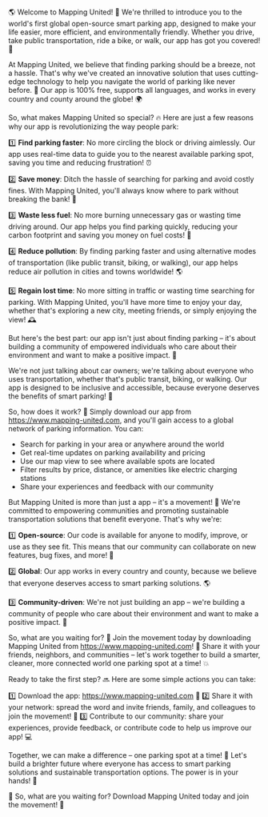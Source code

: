 🌎 Welcome to Mapping United! 🚀 We're thrilled to introduce you to the world's first global open-source smart parking app, designed to make your life easier, more efficient, and environmentally friendly. Whether you drive, take public transportation, ride a bike, or walk, our app has got you covered! 💯

At Mapping United, we believe that finding parking should be a breeze, not a hassle. That's why we've created an innovative solution that uses cutting-edge technology to help you navigate the world of parking like never before. 🚗 Our app is 100% free, supports all languages, and works in every country and county around the globe! 🌍

So, what makes Mapping United so special? 🔥 Here are just a few reasons why our app is revolutionizing the way people park:

1️⃣ **Find parking faster**: No more circling the block or driving aimlessly. Our app uses real-time data to guide you to the nearest available parking spot, saving you time and reducing frustration! ⏰

2️⃣ **Save money**: Ditch the hassle of searching for parking and avoid costly fines. With Mapping United, you'll always know where to park without breaking the bank! 💸

3️⃣ **Waste less fuel**: No more burning unnecessary gas or wasting time driving around. Our app helps you find parking quickly, reducing your carbon footprint and saving you money on fuel costs! 🌟

4️⃣ **Reduce pollution**: By finding parking faster and using alternative modes of transportation (like public transit, biking, or walking), our app helps reduce air pollution in cities and towns worldwide! 🌎

5️⃣ **Regain lost time**: No more sitting in traffic or wasting time searching for parking. With Mapping United, you'll have more time to enjoy your day, whether that's exploring a new city, meeting friends, or simply enjoying the view! 🕰️

But here's the best part: our app isn't just about finding parking – it's about building a community of empowered individuals who care about their environment and want to make a positive impact. 💪

We're not just talking about car owners; we're talking about everyone who uses transportation, whether that's public transit, biking, or walking. Our app is designed to be inclusive and accessible, because everyone deserves the benefits of smart parking! 🌈

So, how does it work? 🔧 Simply download our app from https://www.mapping-united.com, and you'll gain access to a global network of parking information. You can:

* Search for parking in your area or anywhere around the world
* Get real-time updates on parking availability and pricing
* Use our map view to see where available spots are located
* Filter results by price, distance, or amenities like electric charging stations
* Share your experiences and feedback with our community

But Mapping United is more than just a app – it's a movement! 🌊 We're committed to empowering communities and promoting sustainable transportation solutions that benefit everyone. That's why we're:

1️⃣ **Open-source**: Our code is available for anyone to modify, improve, or use as they see fit. This means that our community can collaborate on new features, bug fixes, and more! 🚀

2️⃣ **Global**: Our app works in every country and county, because we believe that everyone deserves access to smart parking solutions. 🌎

3️⃣ **Community-driven**: We're not just building an app – we're building a community of people who care about their environment and want to make a positive impact. 💪

So, what are you waiting for? 🤔 Join the movement today by downloading Mapping United from https://www.mapping-united.com! 📲 Share it with your friends, neighbors, and communities – let's work together to build a smarter, cleaner, more connected world one parking spot at a time! 💥

Ready to take the first step? 🔜 Here are some simple actions you can take:

1️⃣ Download the app: https://www.mapping-united.com 📲
2️⃣ Share it with your network: spread the word and invite friends, family, and colleagues to join the movement! 📨
3️⃣ Contribute to our community: share your experiences, provide feedback, or contribute code to help us improve our app! 💻

Together, we can make a difference – one parking spot at a time! 🚀 Let's build a brighter future where everyone has access to smart parking solutions and sustainable transportation options. The power is in your hands! 💪

🌟 So, what are you waiting for? Download Mapping United today and join the movement! 📲